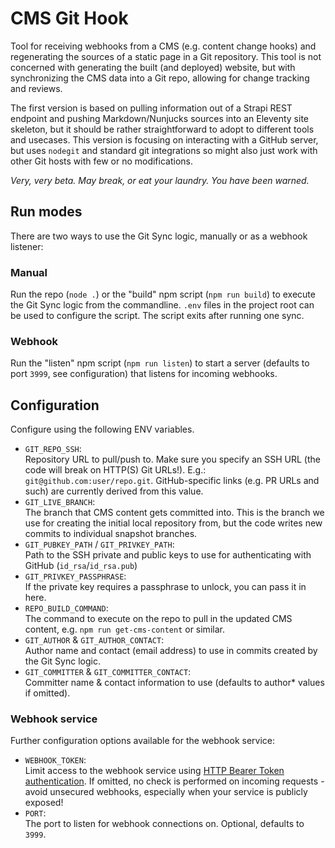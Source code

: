 CMS Git Hook
============

Tool for receiving webhooks from a CMS (e.g. content change hooks) and regenerating the sources of a static page in a Git repository. This tool is not concerned with generating the built (and deployed) website, but with synchronizing the CMS data into a Git repo, allowing for change tracking and reviews.

The first version is based on pulling information out of a Strapi REST endpoint and pushing Markdown/Nunjucks sources into an Eleventy site skeleton, but it should be rather straightforward to adopt to different tools and usecases. This version is focusing on interacting with a GitHub server, but uses `nodegit` and standard git integrations so might also just work with other Git hosts with few or no modifications.

*Very, very beta. May break, or eat your laundry. You have been warned.*


## Run modes

There are two ways to use the Git Sync logic, manually or as a webhook listener:

### Manual

Run the repo (`node .`) or the "build" npm script (`npm run build`) to execute the Git Sync logic from the commandline. `.env` files in the project root can be used to configure the script. The script exits after running one sync.

### Webhook

Run the "listen" npm script (`npm run listen`) to start a server (defaults to port `3999`, see configuration) that listens for incoming webhooks.

## Configuration

Configure using the following ENV variables.

* `GIT_REPO_SSH`:  
  Repository URL to pull/push to. Make sure you specify an SSH URL (the code will break on HTTP(S) Git URLs!). E.g.: `git@github.com:user/repo.git`. GitHub-specific links (e.g. PR URLs and such) are currently derived from this value.
* `GIT_LIVE_BRANCH`:  
  The branch that CMS content gets committed into. This is the branch we use for creating the initial local repository from, but the code writes new commits to individual snapshot branches.
* `GIT_PUBKEY_PATH` / `GIT_PRIVKEY_PATH`:  
  Path to the SSH private and public keys to use for authenticating with GitHub (`id_rsa`/`id_rsa.pub`)
* `GIT_PRIVKEY_PASSPHRASE`:  
  If the private key requires a passphrase to unlock, you can pass it in here.
* `REPO_BUILD_COMMAND`:  
  The command to execute on the repo to pull in the updated CMS content, e.g. `npm run get-cms-content` or similar.
* `GIT_AUTHOR` & `GIT_AUTHOR_CONTACT`:  
  Author name and contact (email address) to use in commits created by the Git Sync logic.
* `GIT_COMMITTER` & `GIT_COMMITTER_CONTACT`:  
  Committer name & contact information to use (defaults to author* values if omitted).

### Webhook service

Further configuration options available for the webhook service:

* `WEBHOOK_TOKEN`:  
  Limit access to the webhook service using [HTTP Bearer Token authentication](https://tools.ietf.org/html/rfc6750#section-1.3). If omitted, no check is performed on incoming requests - avoid unsecured webhooks, especially when your service is publicly exposed!
* `PORT`:  
  The port to listen for webhook connections on. Optional, defaults to `3999`.
